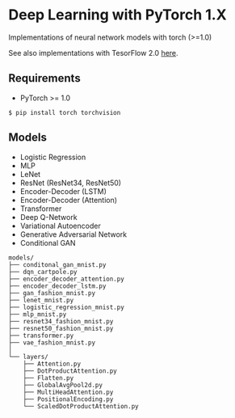 # Deep Learning with PyTorch 1.X

Implementations of neural network models with torch (>=1.0)

See also implementations with TesorFlow 2.0 [here](https://github.com/yusugomori/deeplearning-tf2).

## Requirements

* PyTorch >= 1.0

```shell
$ pip install torch torchvision
```

## Models

* Logistic Regression
* MLP
* LeNet
* ResNet (ResNet34, ResNet50)
* Encoder-Decoder (LSTM)
* Encoder-Decoder (Attention)
* Transformer
* Deep Q-Network
* Variational Autoencoder
* Generative Adversarial Network
* Conditional GAN

```
models/
├── conditonal_gan_mnist.py
├── dqn_cartpole.py
├── encoder_decoder_attention.py
├── encoder_decoder_lstm.py
├── gan_fashion_mnist.py
├── lenet_mnist.py
├── logistic_regression_mnist.py
├── mlp_mnist.py
├── resnet34_fashion_mnist.py
├── resnet50_fashion_mnist.py
├── transformer.py
├── vae_fashion_mnist.py
│
└── layers/
    ├── Attention.py
    ├── DotProductAttention.py
    ├── Flatten.py
    ├── GlobalAvgPool2d.py
    ├── MultiHeadAttention.py
    ├── PositionalEncoding.py
    └── ScaledDotProductAttention.py
```
